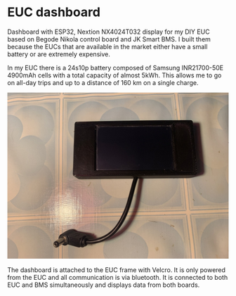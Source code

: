 # EUC dashboard
Dashboard with ESP32, Nextion NX4024T032 display for my DIY EUC based on Begode Nikola control board and JK Smart BMS. I built them because the EUCs that are available in the market either have a small battery or are extremely expensive.

In my EUC there is a 24s10p battery composed of Samsung INR21700-50E 4900mAh cells with a total capacity of almost 5kWh. This allows me to go on all-day trips and up to a distance of 160 km on a single charge.

![alt](/images/dash.jpeg?raw=true)

The dashboard is attached to the EUC frame with Velcro. It is only powered from the EUC and all communication is via bluetooth. It is connected to both EUC and BMS simultaneously and displays data from both boards.



